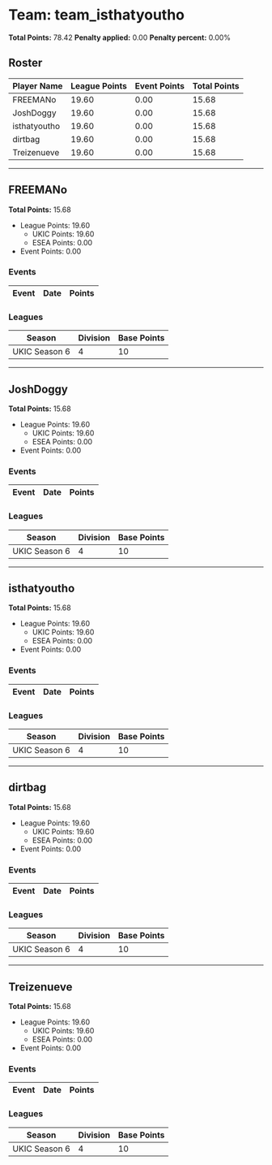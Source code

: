 # Team: team_isthatyoutho

**Total Points:** 78.42
**Penalty applied:** 0.00
**Penalty percent:** 0.00%

## Roster
| Player Name | League Points | Event Points | Total Points |
|-------------|--------------|--------------|-------------|
| FREEMANo | 19.60 | 0.00 | 15.68 |
| JoshDoggy | 19.60 | 0.00 | 15.68 |
| isthatyoutho | 19.60 | 0.00 | 15.68 |
| dirtbag | 19.60 | 0.00 | 15.68 |
| Treizenueve | 19.60 | 0.00 | 15.68 |

---

## FREEMANo

**Total Points:** 15.68

- League Points: 19.60
  - UKIC Points: 19.60
  - ESEA Points: 0.00
- Event Points: 0.00

### Events
| Event | Date | Points |
|-------|------|--------|
### Leagues
| Season | Division | Base Points |
|--------|----------|-------------|
| UKIC Season 6 | 4 | 10 |
---

## JoshDoggy

**Total Points:** 15.68

- League Points: 19.60
  - UKIC Points: 19.60
  - ESEA Points: 0.00
- Event Points: 0.00

### Events
| Event | Date | Points |
|-------|------|--------|
### Leagues
| Season | Division | Base Points |
|--------|----------|-------------|
| UKIC Season 6 | 4 | 10 |
---

## isthatyoutho

**Total Points:** 15.68

- League Points: 19.60
  - UKIC Points: 19.60
  - ESEA Points: 0.00
- Event Points: 0.00

### Events
| Event | Date | Points |
|-------|------|--------|
### Leagues
| Season | Division | Base Points |
|--------|----------|-------------|
| UKIC Season 6 | 4 | 10 |
---

## dirtbag

**Total Points:** 15.68

- League Points: 19.60
  - UKIC Points: 19.60
  - ESEA Points: 0.00
- Event Points: 0.00

### Events
| Event | Date | Points |
|-------|------|--------|
### Leagues
| Season | Division | Base Points |
|--------|----------|-------------|
| UKIC Season 6 | 4 | 10 |
---

## Treizenueve

**Total Points:** 15.68

- League Points: 19.60
  - UKIC Points: 19.60
  - ESEA Points: 0.00
- Event Points: 0.00

### Events
| Event | Date | Points |
|-------|------|--------|
### Leagues
| Season | Division | Base Points |
|--------|----------|-------------|
| UKIC Season 6 | 4 | 10 |